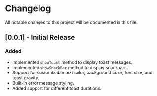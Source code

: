 # Changelog

All notable changes to this project will be documented in this file.

## [0.0.1] - Initial Release
### Added
- Implemented `showToast` method to display toast messages.
- Implemented `showSnackBar` method to display snackbars.
- Support for customizable text color, background color, font size, and toast gravity.
- Built-in error message styling.
- Added support for different toast durations.

